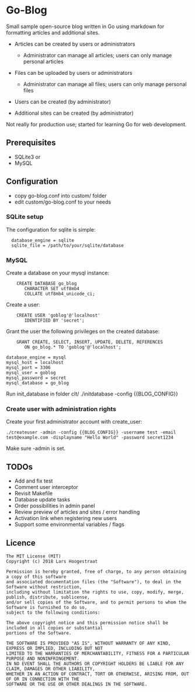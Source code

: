 Go-Blog
====

Small sample open-source blog written in Go using markdown for formatting articles and additional sites.

* Articles can be created by users or administrators
  * Administrator can manage all articles; users can only manage personal articles

* Files can be uploaded by users or administrators
  * Administrator can manage all files; users can only manage personal files

* Users can be created (by administrator)

* Additional sites can be created (by administrator)

Not really for production use; started for learning Go for web development.
   

Prerequisites
--------

 * SQLite3 or
 * MySQL


Configuration
--------

 * copy go-blog.conf into custom/ folder
 * edit custom/go-blog.conf to your needs

### SQLite setup ###

The configuration for sqlite is simple:

~~~
  database_engine = sqlite
  sqlite_file = /path/to/your/sqlite/database
~~~

### MySQL ###

Create a database on your mysql instance:
~~~
    CREATE DATABASE go_blog
       CHARACTER SET utf8mb4
       COLLATE utf8mb4_unicode_ci;
~~~

Create a user:
~~~
    CREATE USER 'goblog'@'localhost'
       IDENTIFIED BY 'secret';
~~~

Grant the user the following privileges on the created database:
~~~
    GRANT CREATE, SELECT, INSERT, UPDATE, DELETE, REFERENCES
       ON go_blog.* TO 'goblog'@'localhost';
~~~

~~~
database_engine = mysql
mysql_host = localhost
mysql_port = 3306
mysql_user = goblog
mysql_password = secret
mysql_database = go_blog
~~~

Run init_database in folder clt/
    ./initdatabase -config {{BLOG_CONFIG}}


### Create user with administration rights ###

Create your first administrator account with create_user:
~~~
./createuser -admin -config {{BLOG_CONFIG}} -username test -email test@example.com -displayname "Hello World" -password secret1234 
~~~

Make sure -admin is set.

TODOs
-----
 * Add and fix test
 * Comment user interceptor
 * Revisit Makefile
 * Database update tasks
 * Order possibilities in admin panel
 * Review preview of articles and sites / error handling
 * Activation link when registering new users
 * Support some environmental variables / flags

Licence
-------
    The MIT License (MIT)
    Copyright (c) 2018 Lars Hoogestraat

    Permission is hereby granted, free of charge, to any person obtaining a copy of this software
    and associated documentation files (the "Software"), to deal in the Software without restriction,
    including without limitation the rights to use, copy, modify, merge, publish, distribute, sublicense,
    and/or sell copies of the Software, and to permit persons to whom the Software is furnished to do so,
    subject to the following conditions:

    The above copyright notice and this permission notice shall be included in all copies or substantial
    portions of the Software.

    THE SOFTWARE IS PROVIDED "AS IS", WITHOUT WARRANTY OF ANY KIND, EXPRESS OR IMPLIED, INCLUDING BUT NOT
    LIMITED TO THE WARRANTIES OF MERCHANTABILITY, FITNESS FOR A PARTICULAR PURPOSE AND NONINFRINGEMENT.
    IN NO EVENT SHALL THE AUTHORS OR COPYRIGHT HOLDERS BE LIABLE FOR ANY CLAIM, DAMAGES OR OTHER LIABILITY,
    WHETHER IN AN ACTION OF CONTRACT, TORT OR OTHERWISE, ARISING FROM, OUT OF OR IN CONNECTION WITH THE
    SOFTWARE OR THE USE OR OTHER DEALINGS IN THE SOFTWARE.
